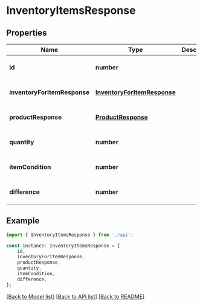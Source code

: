 # InventoryItemsResponse


## Properties

Name | Type | Description | Notes
------------ | ------------- | ------------- | -------------
**id** | **number** |  | [optional] [default to undefined]
**inventoryForItemResponse** | [**InventoryForItemResponse**](InventoryForItemResponse.md) |  | [optional] [default to undefined]
**productResponse** | [**ProductResponse**](ProductResponse.md) |  | [optional] [default to undefined]
**quantity** | **number** |  | [optional] [default to undefined]
**itemCondition** | **number** |  | [optional] [default to undefined]
**difference** | **number** |  | [optional] [default to undefined]

## Example

```typescript
import { InventoryItemsResponse } from './api';

const instance: InventoryItemsResponse = {
    id,
    inventoryForItemResponse,
    productResponse,
    quantity,
    itemCondition,
    difference,
};
```

[[Back to Model list]](../README.md#documentation-for-models) [[Back to API list]](../README.md#documentation-for-api-endpoints) [[Back to README]](../README.md)
